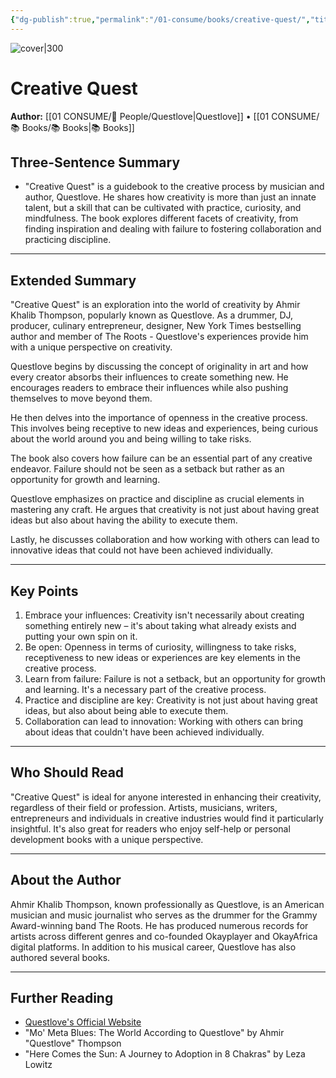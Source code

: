 ```yaml
---
{"dg-publish":true,"permalink":"/01-consume/books/creative-quest/","title":"Creative Quest","tags":["creativity","mindfulness","inspiration","collaboration","discipline"]}
---
```



![cover|300](http://books.google.com/books/content?id=ng42DwAAQBAJ&printsec=frontcover&img=1&zoom=1&edge=curl&source=gbs_api)

# Creative Quest

**Author:** [[01 CONSUME/👥 People/Questlove\|Questlove]] • [[01 CONSUME/📚 Books/📚 Books\|📚 Books]]
## Three-Sentence Summary
- "Creative Quest" is a guidebook to the creative process by musician and author, Questlove. He shares how creativity is more than just an innate talent, but a skill that can be cultivated with practice, curiosity, and mindfulness. The book explores different facets of creativity, from finding inspiration and dealing with failure to fostering collaboration and practicing discipline.

---

## Extended Summary
"Creative Quest" is an exploration into the world of creativity by Ahmir Khalib Thompson, popularly known as Questlove. As a drummer, DJ, producer, culinary entrepreneur, designer, New York Times bestselling author and member of The Roots - Questlove's experiences provide him with a unique perspective on creativity.

Questlove begins by discussing the concept of originality in art and how every creator absorbs their influences to create something new. He encourages readers to embrace their influences while also pushing themselves to move beyond them.

He then delves into the importance of openness in the creative process. This involves being receptive to new ideas and experiences, being curious about the world around you and being willing to take risks. 

The book also covers how failure can be an essential part of any creative endeavor. Failure should not be seen as a setback but rather as an opportunity for growth and learning.

Questlove emphasizes on practice and discipline as crucial elements in mastering any craft. He argues that creativity is not just about having great ideas but also about having the ability to execute them.

Lastly, he discusses collaboration and how working with others can lead to innovative ideas that could not have been achieved individually.

---

## Key Points
1. Embrace your influences: Creativity isn't necessarily about creating something entirely new – it's about taking what already exists and putting your own spin on it.
2. Be open: Openness in terms of curiosity, willingness to take risks, receptiveness to new ideas or experiences are key elements in the creative process.
3. Learn from failure: Failure is not a setback, but an opportunity for growth and learning. It's a necessary part of the creative process.
4. Practice and discipline are key: Creativity is not just about having great ideas, but also about being able to execute them.
5. Collaboration can lead to innovation: Working with others can bring about ideas that couldn't have been achieved individually.

---

## Who Should Read
"Creative Quest" is ideal for anyone interested in enhancing their creativity, regardless of their field or profession. Artists, musicians, writers, entrepreneurs and individuals in creative industries would find it particularly insightful. It's also great for readers who enjoy self-help or personal development books with a unique perspective.

---

## About the Author
Ahmir Khalib Thompson, known professionally as Questlove, is an American musician and music journalist who serves as the drummer for the Grammy Award-winning band The Roots. He has produced numerous records for artists across different genres and co-founded Okayplayer and OkayAfrica digital platforms. In addition to his musical career, Questlove has also authored several books.

---

## Further Reading
- [Questlove's Official Website](http://www.questlove.com/)
- "Mo' Meta Blues: The World According to Questlove" by Ahmir "Questlove" Thompson
- "Here Comes the Sun: A Journey to Adoption in 8 Chakras" by Leza Lowitz


